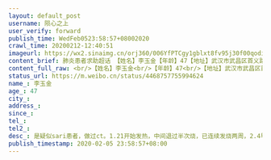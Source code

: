 ```yaml
---
layout: default_post
username: 陨心之上
user_verify: forward
publish_time: WedFeb0523:58:57+08002020
crawl_time: 20200212-12:40:51
imageurl: https://wx2.sinaimg.cn/orj360/006YfPTCgy1gblxt8fv95j30f00qodi4.jpg,https://wx4.sinaimg.cn/orj360/006YfPTCgy1gblxtmqvwrj30f00qotay.jpg,https://wx4.sinaimg.cn/orj360/006YfPTCgy1gblxtnj5ecj30f00qomyt.jpg,https://wx3.sinaimg.cn/orj360/006YfPTCgy1gblxtn10e5j30ci0m875c.jpg,https://wx1.sinaimg.cn/orj360/006YfPTCgy1gblxtmdpoaj30f00qomz5.jpg
content_brief: 肺炎患者求助超话 【姓名】李玉金【年龄】47【地址】武汉市武昌区首义路街街道大东门四村【病情描述】是疑似sari患者，做过ct。1.21开始发热，中间退过半次烧，已连续发烧两周，2.4早上做了核酸检查，目前在等待结果。食欲睡眠不好，需要打营养针，吃安眠药辅助入睡。最大的问题是呼吸困难，常 ...全文
content_full_raw: <br/>【姓名】李玉金<br/>【年龄】47<br/>【地址】武汉市武昌区首义路街街道大东门四村<br/>【病情描述】是疑似sari患者，做过ct。1.21开始发热，中间退过半次烧，已连续发烧两周，2.4早上做了核酸检查，目前在等待结果。食欲睡眠不好，需要打营养针，吃安眠药辅助入睡。最大的问题是呼吸困难，常常吸不上来气，平常经常靠走路锻炼的他，目前去医院的路上走路都会感到非常吃力，经常需要蹲地休息但也喘不上来，多次前往医院进行吸氧挂水，但因无法入住，需要不停地往返于家和医院之间，这对目前的身体状况造成了极大的挑战，难以忍受，于是求助武汉市内医院的床铺，希望早日入院接受治疗。<br/>【联系人】李玉金<br/>【电话】13016490769
status_url: https://m.weibo.cn/status/4468757755994624
name_: 李玉金
age_: 47
city_: 
address_: 
since_: 
tel_: 
tel2_: 
desc_: 是疑似sari患者，做过ct。1.21开始发热，中间退过半次烧，已连续发烧两周，2.4早上做了核酸检查，目前在等待结果。食欲睡眠不好，需要打营养针，吃安眠药辅助入睡。最大的问题是呼吸困难，常常吸不上来气，平常经常靠走路锻炼的他，目前去医院的路上走路都会感到非常吃力，经常需要蹲地休息但也喘不上来，多次前往医院进行吸氧挂水，但因无法入住，需要不停地往返于家和医院之间，这对目前的身体状况造成了极大的挑战，难以忍受，于是求助武汉市内医院的床铺，希望早日入院接受治疗。
publish_timestamp: 2020-02-05 23:58:57+08:00
---
```

